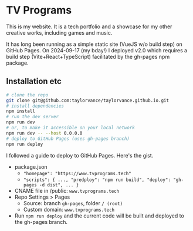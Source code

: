 # TV Programs

This is my website. It is a tech portfolio and a showcase for my other creative works, including games and music.

It has long been running as a simple static site (VueJS w/o build step) on GitHub Pages. On 2024-09-17 (my bday!) I deployed v2.0 which requires a build step (Vite+React+TypeScript) facilitated by the gh-pages npm package.

## Installation etc

```bash
# clone the repo
git clone git@github.com:taylorvance/taylorvance.github.io.git
# install dependencies
npm install
# run the dev server
npm run dev
# or, to make it accessible on your local network
npm run dev -- --host 0.0.0.0
# deploy to GitHub Pages (uses gh-pages branch)
npm run deploy
```

I followed a guide to deploy to GitHub Pages. Here's the gist.
- package.json
  - `"homepage": "https://www.tvprograms.tech"`
  - `"scripts": { ..., "predploy": "npm run build", "deploy": "gh-pages -d dist", ... }`
- CNAME file in /public: `www.tvprograms.tech`
- Repo Settings > Pages
  - Source: branch `gh-pages`, folder `/ (root)`
  - Custom domain: `www.tvprograms.tech`
- Run `npm run deploy` and the current code will be built and deployed to the gh-pages branch.
